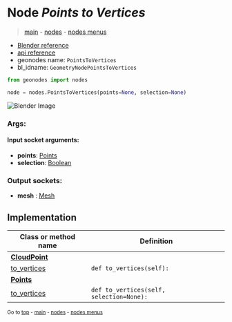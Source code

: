 # Node *Points to Vertices*

> [main](../index.md) - [nodes](nodes.md) - [nodes menus](nodes_menus.md)

- [Blender reference](https://docs.blender.org/manual/en/latest/modeling/geometry_nodes/point/points_to_vertices.html)
- [api reference](https://docs.blender.org/api/current/bpy.types.GeometryNodePointsToVertices.html)
- geonodes name: `PointsToVertices`
- bl_idname: `GeometryNodePointsToVertices`

```python
from geonodes import nodes

node = nodes.PointsToVertices(points=None, selection=None)
```

![Blender Image](https://docs.blender.org/manual/en/latest/_images/node-types_GeometryNodePointsToVertices.webp)

### Args:

#### Input socket arguments:

- **points**: [Points](Points.md)
- **selection**: [Boolean](Boolean.md)

### Output sockets:

- **mesh** : [Mesh](Mesh.md)

## Implementation

| Class or method name | Definition |
|----------------------|------------|
| **[CloudPoint](CloudPoint.md)** |
| [to_vertices](CloudPoint.md#to_vertices) | `def to_vertices(self):` |
| **[Points](Points.md)** |
| [to_vertices](Points.md#to_vertices) | `def to_vertices(self, selection=None):` |

<sub>Go to [top](#node-points-to-vertices) - [main](../index.md) - [nodes](nodes.md) - [nodes menus](nodes_menus.md)</sub>

